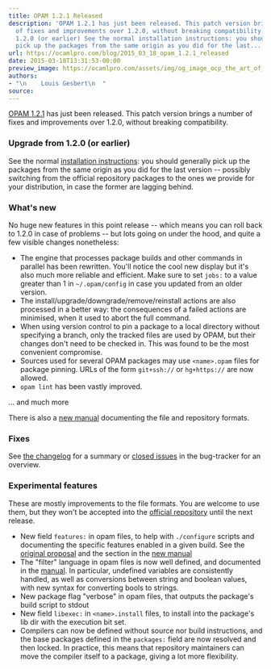```yaml
---
title: OPAM 1.2.1 Released
description: 'OPAM 1.2.1 has just been released. This patch version brings a number
  of fixes and improvements over 1.2.0, without breaking compatibility. Upgrade from
  1.2.0 (or earlier) See the normal installation instructions: you should generally
  pick up the packages from the same origin as you did for the last...'
url: https://ocamlpro.com/blog/2015_03_18_opam_1.2.1_released
date: 2015-03-18T13:31:53-00:00
preview_image: https://ocamlpro.com/assets/img/og_image_ocp_the_art_of_prog.png
authors:
- "\n    Louis Gesbert\n  "
source:
---
```


<p><a href="https://github.com/ocaml/opam/releases/tag/1.2.1">OPAM 1.2.1</a> has just been
released. This patch version brings a number of fixes and improvements
over 1.2.0, without breaking compatibility.</p>
<h3>Upgrade from 1.2.0 (or earlier)</h3>
<p>See the normal
<a href="https://opam.ocaml.org/doc/Install.html">installation instructions</a>: you should
generally pick up the packages from the same origin as you did for the last
version -- possibly switching from the official repository packages to the ones
we provide for your distribution, in case the former are lagging behind.</p>
<h3>What's new</h3>
<p>No huge new features in this point release -- which means you can roll back
to 1.2.0 in case of problems -- but lots going on under the hood, and quite a
few visible changes nonetheless:</p>
<ul>
<li>The engine that processes package builds and other commands in parallel has
been rewritten. You'll notice the cool new display but it's also much more
reliable and efficient. Make sure to set <code>jobs:</code> to a value greater than 1 in
<code>~/.opam/config</code> in case you updated from an older version.
</li>
<li>The install/upgrade/downgrade/remove/reinstall actions are also processed in a
better way: the consequences of a failed actions are minimised, when it used
to abort the full command.
</li>
<li>When using version control to pin a package to a local directory without
specifying a branch, only the tracked files are used by OPAM, but their
changes don't need to be checked in. This was found to be the most convenient
compromise.
</li>
<li>Sources used for several OPAM packages may use <code>&lt;name&gt;.opam</code> files for package
pinning. URLs of the form <code>git+ssh://</code> or <code>hg+https://</code> are now allowed.
</li>
<li><code>opam lint</code> has been vastly improved.
</li>
</ul>
<p>... and much more</p>
<p>There is also a <a href="https://opam.ocaml.org/doc/Manual.html">new manual</a> documenting
the file and repository formats.</p>
<h3>Fixes</h3>
<p>See <a href="https://github.com/ocaml/opam/blob/1.2.1/CHANGES">the changelog</a> for a
summary or
<a href="https://github.com/ocaml/opam/issues?q=is:issue%20closed:%3E2014-10-16%20closed:%3C2015-03-05%20">closed issues</a>
in the bug-tracker for an overview.</p>
<h3>Experimental features</h3>
<p>These are mostly improvements to the file formats. You are welcome to use them,
but they won't be accepted into the
<a href="https://github.com/ocaml/opam-repository">official repository</a> until the next
release.</p>
<ul>
<li>New field <code>features:</code> in opam files, to help with <code>./configure</code> scripts and
documenting the specific features enabled in a given build. See the
<a href="https://github.com/ocaml/opam/blob/master/doc/design/depopts-and-features">original proposal</a>
and the section in the <a href="https://opam.ocaml.org/doc/Manual.html#opam">new manual</a>
</li>
<li>The "filter" language in opam files is now well defined, and documented in the
<a href="https://opam.ocaml.org/doc/Manual.html#Filters">manual</a>. In particular,
undefined variables are consistently handled, as well as conversions between
string and boolean values, with new syntax for converting bools to strings.
</li>
<li>New package flag "verbose" in opam files, that outputs the package's build
script to stdout
</li>
<li>New field <code>libexec:</code> in <code>&lt;name&gt;.install</code> files, to install into the package's
lib dir with the execution bit set.
</li>
<li>Compilers can now be defined without source nor build instructions, and the
base packages defined in the <code>packages:</code> field are now resolved and then
locked. In practice, this means that repository maintainers can move the
compiler itself to a package, giving a lot more flexibility.
</li>
</ul>

